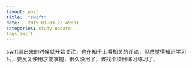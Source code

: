 ```yaml
---
layout: post
title:  "swift"
date:   2015-01-03 23:49:01
categories: study update
tags:swift
---
```


swift刚出来的时候就开始关注，也在知乎上看相关的评论，但总觉得知识学习后，要反复使用才能掌握，很久没用了，该找个项目练习练习了。